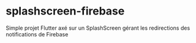 # splashscreen-firebase
Simple projet Flutter axé sur un SplashScreen gérant les redirections des notifications de Firebase
